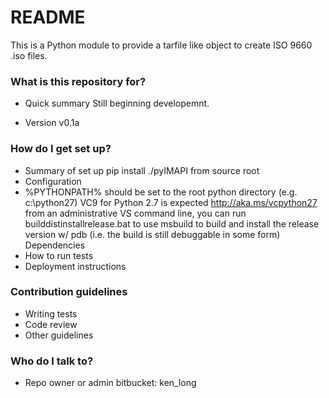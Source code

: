 # README #

This is a Python module to provide a tarfile like object to create ISO 9660 .iso files.

### What is this repository for? ###

* Quick summary
Still beginning developemnt.

* Version
v0.1a

### How do I get set up? ###

* Summary of set up
pip install ./pyIMAPI from source root
* Configuration
* %PYTHONPATH% should be set to the root python directory (e.g. c:\python27)  VC9 for Python 2.7 is expected http://aka.ms/vcpython27  from an administrative VS command line, you can run builddistinstallrelease.bat to use msbuild to build and install the release version w/ pdb (i.e. the build is still debuggable in some form)  Dependencies
* How to run tests
* Deployment instructions

### Contribution guidelines ###

* Writing tests
* Code review
* Other guidelines

### Who do I talk to? ###

* Repo owner or admin
bitbucket: ken_long